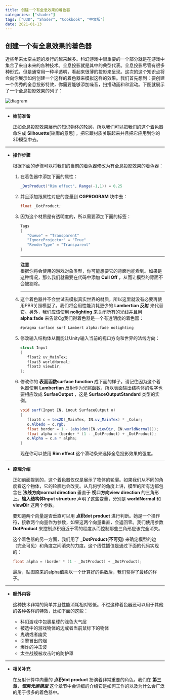 ```yaml
---
title: 创建一个有全息效果的着色器
categories: ["shader"]
tags: ["U3D", "Shader", "Cookbook", "中文版"]
date: 2021-01-13
---
```


## 创建一个有全息效果的着色器

近些年来太空主题的发行的越来越多。科幻游戏中很重要的一个部分就是在游戏中集合了来自未来的各种技术。全息投影就是其中的典型代表。全息投影尽管有很多种形式，但是通常用一种半透明，看起来很薄的投影来呈现。这次的这个知识点将会向你展示如何创建一个这样的着色器来模拟这样的效果。我们首先想到：要创建一个优秀的全息投影特效，你需要能够添加噪音，扫描动画和和震动。下图就展示了一个全息投影效果的列子：

![diagram](/game-tech-post/img/shader_book/diagram22.png)

***





- **始前准备**

  正如全息投影效果展示的知识物体的轮廓，所以我们可以把我们的这个着色器命名成 **Silhouette**[轮廓的意思] 。把它跟材质关联起来并且把它应用到你的3D模型中去。

***




- **操作步骤**

  根据下面的步骤可以将我们的当前的着色器修改为有全息投影效果的着色器：

  1. 在着色器中添加下面的属性：

     ```c#
     _DotProduct("Rim effect", Range(-1,1)) = 0.25
     ```

  2. 并且添加跟属性对应的变量到 **CGPROGRAM** 块中去：

     ```c#
     float _DotProduct;
     ```

  3. 因为这个材质是有透明度的，所以需要添加下面的标签：

     ```c#
     Tags
     {
     	"Queue" = "Transparent"
     	"IgnoreProjector" = "True"
     	"RenderType" = "Transparent"
     }
     ```  
     ***
     **注意**   
     根据你将会使用的游戏对象类型，你可能想要它的背面也能看到。如果是这种情况，那么我们就需要在代码中添加 **Cull Off** ，从而让模型的背面不会被剔除。  
     ***

  4. 这个着色器并不会尝试去模拟真实世界的材质，所以这里就没有必要再使用PBR关照模型了。我们将会用性能消耗更少的 **Lambertian 反射** 来代替它。另外，我们应该使用 **nolighting** 来关闭所有的光线并且用 **alpha:fade** 来告诉Cg我们得着色器是一个有透明度的着色器：

     ```c#
     #pragma surface surf Lambert alpha:fade nolighting
     ```

  5. 修改输入结构体从而能让Unity输入当前的视口方向和世界的法线方向：

     ```c#
     struct Input
     {
     	float2 uv_MainTex;
     	float3 worldNormal;
     	float3 viewDir;
     };
     ```

     

  6. 修改你的 **表面函数surface function** 成下面的样子。请记住因为这个着色器使用 **Lambertian** 反射作为光照函数，所以表面输出结构体的名字也要相应改成 **SurfaeOutput** ，这是 **SurfaceOutputStandard** 类型的实例。

     ```c#
     void surf(Input IN, inout SurfaceOutput o)
     {
     	float4 c = tex2D(_MainTex, IN.uv_MainTex) * _Color;
     	o.Albedo = c.rgb;
     	float border = 1 - (abs(dot(IN.viewDir, IN.worldNormal)));
     	float alpha = (border * (1 - _DotProduct) + _DotProduct);
     	o.Alpha = c.a * alpha;
     }
     ```

     现在你可以使用 **Rim effect** 这个滑动条来选择全息投影效果的强度。

***




- **原理介绍**

  正如前面提到的，这个着色器仅仅是展示了物体的轮廓。如果我们从不同的角度看这个物体，它的轮廓也会改变。从几何学的角度上讲，模型的所有边都包含在 **法线方向normal direction** 垂直于 **视口方向view direction** 的三角形上。**输入结构体Input structure** 声明了这些变量，分别是 **worldNormal** 和 **viewDir** 这两个参数。

  要知道两个向量是否垂直可以用 **点积dot product** 进行判断。她是一个操作符，接收两个向量作为参数，如果这两个向量垂直，会返回零。我们使用参数 **DotProduct** 来控制点积趋近于零的程度从而控制那些三角形应该完全消失。

  这个着色器的另一方面，我们用了 **_DotProduct(不可见)** 来确定模型的边（完全可见）和角度之间消失的力度。这个线性插值是通过下面的代码实现的：

  ```c#
  float alpha = (border * (1 - _DotProduct) + _DotProduct);
  ```

  最后，贴图原来的alpha值乘以一个计算好的系数后，我们获得了最终的样子。

***




- **额外内容**

  这种技术非常的简单并且性能消耗相对较低。不过这种着色器还可以用于其他的各种各样的特效，比如下面的这些：

  - 科幻游戏中包裹星球的浅色大气层
  - 被选中的游戏物体的边或者当前鼠标下的物体
  - 鬼魂或者幽灵
  - 引擎冒出的烟
  - 爆炸的冲击波
  - 太空战舰被攻击时的防护罩

***




- **相关补充**

  在反射计算中向量的 **点积dot product** 扮演着非常重要的角色。我们在 **第三章**，***理解光照模型*** 这个章节中会详细的介绍它是如何工作的以及为什么会广泛的用于很多的着色器中。

